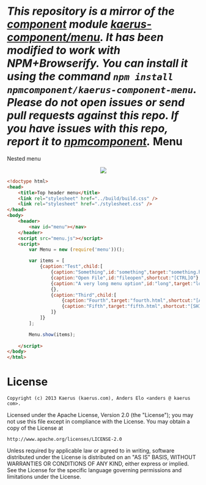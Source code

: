 *This repository is a mirror of the [component](http://component.io) module [kaerus-component/menu](http://github.com/kaerus-component/menu). It has been modified to work with NPM+Browserify. You can install it using the command `npm install npmcomponent/kaerus-component-menu`. Please do not open issues or send pull requests against this repo. If you have issues with this repo, report it to [npmcomponent](https://github.com/airportyh/npmcomponent).*
Menu
====

Nested menu

<p align="center">
  <img src="https://raw.github.com/kaerus-component/menu/master/screenshot.png"/>
</p>

```html
<!doctype html>
<head>
	<title>Top header menu</title>
	<link rel="stylesheet" href="../build/build.css" />
	<link rel="stylesheet" href="./stylesheet.css" />
</head>
<body>
	<header>
		<nav id="menu"></nav>
	</header>
	<script src="menu.js"></script>
	<script>
		var Menu = new (require('menu'))();

		var items = [
			{caption:"Test",child:[
				{caption:"Something",id:"something",target:"something.html",shortcut:"[META]S"},
				{caption:"Open File",id:"fileopen",shortcut:"[CTRL]O"},
				{caption:"A very long menu option",id:"long",target:"long.html",shortcut:"[META]L"},
				{},
				{caption:"Third",child:[
					{caption:"Fourth",target:"fourth.html",shortcut:"[ALT]F"},
					{caption:"Fifth",target:"fifth.html",shortcut:"[SHIFT]F"}
				]}
			]}
		];	

		Menu.show(items); 
		
	</script>
</body>
</html>
```


License
=======
```
Copyright (c) 2013 Kaerus (kaerus.com), Anders Elo <anders @ kaerus com>.
```
Licensed under the Apache License, Version 2.0 (the "License");
you may not use this file except in compliance with the License.
You may obtain a copy of the License at
 
    http://www.apache.org/licenses/LICENSE-2.0
 
Unless required by applicable law or agreed to in writing, software
distributed under the License is distributed on an "AS IS" BASIS,
WITHOUT WARRANTIES OR CONDITIONS OF ANY KIND, either express or implied.
See the License for the specific language governing permissions and
limitations under the License.